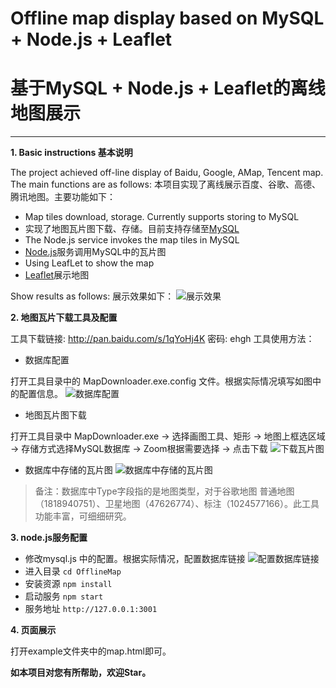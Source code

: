 # Offline map display based on MySQL + Node.js + Leaflet 
# 基于MySQL + Node.js + Leaflet的离线地图展示

---

**1. Basic instructions 基本说明**

The project achieved off-line display of Baidu, Google, AMap, Tencent map. The main functions are as follows:
本项目实现了离线展示百度、谷歌、高德、腾讯地图。主要功能如下：

 - Map tiles download, storage. Currently supports storing to MySQL
 - 实现了地图瓦片图下载、存储。目前支持存储至[MySQL][1]
 - The Node.js service invokes the map tiles in MySQL
 - [Node.js][2]服务调用MySQL中的瓦片图 
 - Using LeafLet to show the map
 - [Leaflet][3]展示地图

Show results as follows:
展示效果如下：
![展示效果][9]

**2. 地图瓦片下载工具及配置**

工具下载链接: http://pan.baidu.com/s/1qYoHj4K 密码: ehgh
工具使用方法：

 - 数据库配置
 
 打开工具目录中的 MapDownloader.exe.config 文件。根据实际情况填写如图中的配置信息。
 ![数据库配置][5]

 - 地图瓦片图下载
 
 打开工具目录中 MapDownloader.exe -> 选择画图工具、矩形 -> 地图上框选区域 -> 存储方式选择MySQL数据库 -> Zoom根据需要选择 -> 点击下载
![下载瓦片图][6]

 - 数据库中存储的瓦片图
 ![数据库中存储的瓦片图][7]
 
> 备注：数据库中Type字段指的是地图类型，对于谷歌地图 普通地图（1818940751）、卫星地图（47626774）、标注（1024577166）。此工具功能丰富，可细细研究。

**3. node.js服务配置**

 - 修改mysql.js 中的配置。根据实际情况，配置数据库链接
 ![配置数据库链接][8]
 - 进入目录 `cd OfflineMap`
 - 安装资源 `npm install`
 - 启动服务 `npm start`
 - 服务地址 `http://127.0.0.1:3001`

**4. 页面展示**

打开example文件夹中的map.html即可。

**如本项目对您有所帮助，欢迎Star。**


  [1]: https://www.mysql.com/
  [2]: https://nodejs.org/en/
  [3]: http://leafletjs.com/
  
  
  [5]: http://i2.kiimg.com/561545/18b1c776ce529746.jpg
  [6]: http://i4.piimg.com/561545/30fdee742409cee8.jpg
  [7]: http://i4.piimg.com/561545/1f87b80cce9a7c26.jpg
  [8]: http://i4.piimg.com/561545/71c0b9872f222c0b.jpg
  
  [9]: http://i2.kiimg.com/561545/216983d692fef56a.jpg

